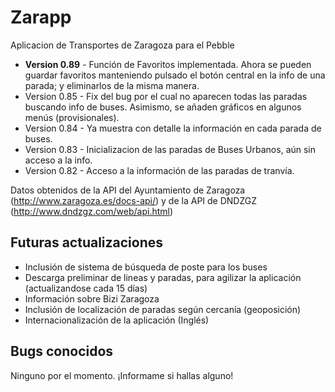 # Zarapp
Aplicacion de Transportes de Zaragoza para el Pebble

* __Version 0.89__ - Función de Favoritos implementada. Ahora se pueden guardar favoritos manteniendo pulsado el botón central en la info de una parada; y eliminarlos de la misma manera. 
* Version 0.85 - Fix del bug por el cual no aparecen todas las paradas buscando info de buses. Asimismo, se añaden gráficos en algunos menús (provisionales).
* Version 0.84 - Ya muestra con detalle la información en cada parada de buses. 
* Version 0.83 - Inicializacion de las paradas de Buses Urbanos, aún sin acceso a la info.
* Version 0.82 - Acceso a la información de las paradas de tranvía.

Datos obtenidos de la API del Ayuntamiento de Zaragoza (http://www.zaragoza.es/docs-api/) y de la API de DNDZGZ (http://www.dndzgz.com/web/api.html)

## Futuras actualizaciones

 - Inclusión de sistema de búsqueda de poste para los buses
 - Descarga preliminar de lineas y paradas, para agilizar la aplicación (actualizandose cada 15 días)
 - Información sobre Bizi Zaragoza
 - Inclusión de localización de paradas según cercanía (geoposición)
 - Internacionalización de la aplicación (Inglés)

## Bugs conocidos

Ninguno por el momento. ¡Informame si hallas alguno!
